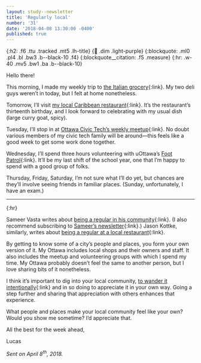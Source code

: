 ```yaml
---
layout: study--newsletter
title: 'Regularly local'
number: '31'
date: '2018-04-08 13:30:00 -0400'
published: true
---
```


{:h2: .f6 .ttu .tracked .mt5 .lh-title}
{:link: .dim .light-purple}
{:blockquote: .ml0 .pl4 .bl .bw3 .b--black-10 .f4}
{:blockquote__citation: .f5 .measure}
{:hr: .w-40 .mv5 .bw1 .ba .b--black-10}

Hello there!

This morning, I made my weekly trip to [the Italian grocery](https://www.labottega.ca){:link}. My two deli guys weren’t in today, but I felt at home nonetheless.

Tomorrow, I’ll visit [my local Caribbean restaurant](http://www.islandflava.ca){:link}. It’s the restaurant’s thirteenth birthday, and I look forward to celebrating with my usual dish (large curry goat, spicy).

Tuesday, I’ll stop in at [Ottawa Civic Tech’s weekly meetup](https://www.meetup.com/YOW_CT/events/249421027/){:link}. No doubt various members of my civic tech family will be around—this feels like a good week to get some work done together.

Wednesday, I’ll spend three hours volunteering with uOttawa’s [Foot Patrol](http://sfuo.ca/footpatrol/){:link}. It’ll be my last shift of the school year, one that I’m happy to spend with a good group of folks.

Thursday, Friday, Saturday, I’m not sure what I’ll do yet, but chances are they’ll involve seeing friends in familiar places. (Sunday, unfortunately, I have an exam.)

***
{:hr}

Sameer Vasta writes about [being a regular in his community](http://www.inthemargins.ca/being-a-regular){:link}. (I also recommend subscribing to [Sameer’s newsletter](https://tinyletter.com/vasta){:link}.) Jason Kottke, similarly, writes about [being a regular at a local restaurant](https://kottke.org/13/09/on-the-regular){:link}.

By getting to know some of a city’s people and places, you form your own version of it. My Ottawa includes local shops and their owners and staff. It also includes the meetup and volunteering groups with which I spend my time. My Ottawa probably doesn’t feel the same to another person, but I love sharing bits of it nonetheless.

I think it’s important to dig into your local community, [to wander it intentionally](http://spacing.ca/ottawa/2018/04/05/two-cities-kanatawaterloo-tale-two-islands/){:link} and in so doing to appreciate it in your own way. Going a step further and sharing that appreciation with others enhances that experience.

What people and places make your local community feel like your own? Would you show me sometime? I’d appreciate that.
  
All the best for the week ahead,

Lucas

*Sent on April 8<sup>th</sup>, 2018.*
